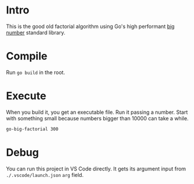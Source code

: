 # Intro

This is the good old factorial algorithm using Go's high performant [big number](https://golang.org/pkg/math/big/)
standard library.

# Compile

Run `go build` in the root.

# Execute

When you build it, you get an executable file.
Run it passing a number. Start with something small because numbers bigger than 10000 can take a while.

```bash
go-big-factorial 300
```

# Debug

You can run this project in VS Code directly.
It gets its argument input from `./.vscode/launch.json` `arg` field. 


